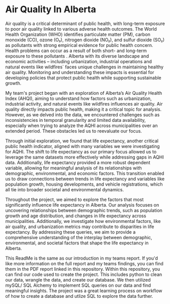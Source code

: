 # Air Quality In Alberta

Air quality is a critical determinant of public health, with long-term exposure to poor air quality linked to various adverse health outcomes. The World Health Organization (WHO) identifies particulate matter (PM), carbon monoxide (CO), ozone (O₃), nitrogen dioxide (NO₂), and sulfur dioxide (SO₂) as pollutants with strong empirical evidence for public health concern. Health problems can occur as a result of both short- and long-term exposure to these pollutants . Alberta with its diverse landscape and economic activities – including urbanization, industrial operations and natural events like wildfires` faces unique challenges in maintaining healthy air quality. Monitoring and understanding these impacts is essential for developing policies that protect public health while supporting sustainable growth. 

My team's project began with an exploration of Alberta’s Air Quality Health Index (AHQI), aiming to understand how factors such as urbanization, industrial activity, and natural events like wildfires influences air quality. Air quality directly impacts public health, making it a critical topic for analysis. However, as we delved into the data, we encountered challenges such as inconsistencies in temporal granularity and limited data availability, especially when trying to analyze the AQHI across municipalities over an extended period. These obstacles led us to reevaluate our focus. 

Through initial exploration, we found that life expectancy, another critical public health indicator, aligned with many variables we were investigating for AQHI. The shift to life expectancy as our primary focus allowed us to leverage the same datasets more effectively while addressing gaps in AQHI data. Additionally, life expectancy provided a more robust dependent variable, allowing for meaningful analysis of its relationships with demographic, environmental, and economic factors. This transition enabled us to draw connections between trends in life expectancy and variables like population growth, housing developments, and vehicle registrations, which all tie into broader societal and environmental dynamics. 

Throughout the project, we aimed to explore the factors that most significantly influence life expectancy in Alberta. Our analysis focuses on uncovering relationships between demographic trends, such as population growth and age distribution, and changes in life expectancy across municipalities. Additionally, we investigate how environmental factors, like air quality, and urbanization metrics may contribute to disparities in life expectancy. By addressing these queries, we aim to provide a comprehensive understanding of the interplay between demographic, environmental, and societal factors that shape the life expectancy in Alberta.  

This ReadMe is the same as our introduction in my teams report. If you'd like more information on the full report and my teams findings, you can find them in the PDF report linked in this repository. Within this repository, you can find our code used to create the project. This includes python to clean our data, wrangle the data, and create our database. We then utilized mySQL/ SQL Alchemy to implement SQL queries on our data and find meaningful insights. The project was a great learning process on workflow of how to create a database and utlize SQL to explore the data further. 
